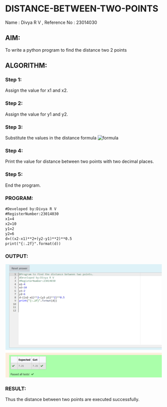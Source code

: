 # DISTANCE-BETWEEN-TWO-POINTS
Name : Divya R V , Reference No : 23014030
## AIM:
To write a python program to find the distance two 2 points
## ALGORITHM:
### Step 1:
Assign the value for x1 and x2.
### Step 2:
Assign the value for y1 and y2. 
### Step 3: 
Substitute the values in the distance formula  ![formula](/formula.JPG)
### Step 4: 
Print the value for distance between two points with two decimal places.
### Step 5:
End the program. 
### PROGRAM:
```#Program to find the distance between two points.
#Developed by:Divya R V 
#RegisterNumber:23014030
x1=4
x2=10
y1=2
y2=6
d=((x2-x1)**2+(y2-y1)**2)**0.5
print("{:.2f}".format(d))
```
  


### OUTPUT:


![Alt text](<Screenshot 2023-10-26 204329.png>)



### RESULT:
Thus the distance between two points are executed successfully.
